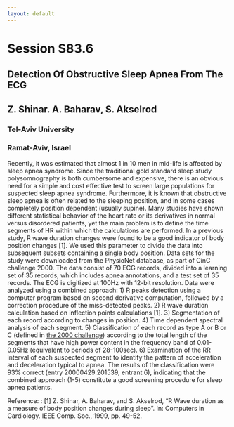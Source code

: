 ```yaml
---
layout: default
---
```


# Session S83.6
## Detection Of Obstructive Sleep Apnea From The ECG
## Z. Shinar. A. Baharav, S. Akselrod
### Tel-Aviv University
### Ramat-Aviv, Israel

Recently, it was estimated that almost 1 in 10 men in mid-life is
affected by sleep apnea syndrome. Since the traditional gold standard
sleep study polysomnography is both cumbersome and expensive, there is
an obvious need for a simple and cost effective test to screen large
populations for suspected sleep apnea syndrome. Furthermore, it is
known that obstructive sleep apnea is often related to the sleeping
position, and in some cases completely position dependent (usually
supine). Many studies have shown different statistical behavior of the
heart rate or its derivatives in normal versus disordered patients,
yet the main problem is to define the time segments of HR within which
the calculations are performed. In a previous study, R wave duration
changes were found to be a good indicator of body position changes
\[1\]. We used this parameter to divide the data into subsequent
subsets containing a single body position. Data sets for the study
were downloaded from the PhysioNet database, as part of CinC challenge
2000. The data consist of 70 ECG records, divided into a learning set
of 35 records, which includes apnea annotations, and a test set of 35
records. The ECG is digitized at 100Hz with 12-bit resolution. Data
were analyzed using a combined approach: 1) R peaks detection using a
computer program based on second derivative computation, followed by a
correction procedure of the miss-detected peaks. 2) R wave duration
calculation based on inflection points calculations \[1\]. 3)
Segmentation of each record according to changes in position. 4) Time
dependent spectral analysis of each segment. 5) Classification of each
record as type A or B or C (defined in [the 2000 challenge](/2000))
according to the
total length of the segments that have high power content in the
frequency band of 0.01-0.05Hz (equivalent to periods of 28-100sec). 6)
Examination of the RR interval of each suspected segment to identify
the pattern of acceleration and deceleration typical to apnea. The
results of the classification were 93% correct (entry 20000429.201539,
entrant 6), indicating that the combined approach (1-5) constitute a
good screening procedure for sleep apnea patients.

Reference:
:   [1] Z. Shinar, A. Baharav, and S. Akselrod, “R Wave
    duration as a measure of body position changes during sleep”. In:
    Computers in Cardiology. IEEE Comp. Soc., 1999, pp. 49-52.
